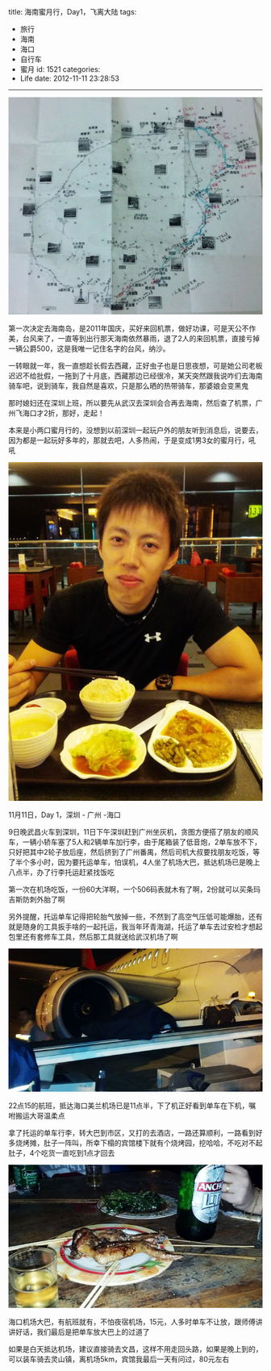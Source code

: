 title: 海南蜜月行，Day1，飞离大陆
tags:
  - 旅行
  - 海南
  - 海口
  - 自行车
  - 蜜月
id: 1521
categories:
  - Life
date: 2012-11-11 23:28:53
---
[![2012-11-20 22.12.42](/images/2013/01/2012-11-20-22.12.42.jpg)](/images/2013/01/2012-11-20-22.12.42.jpg)

第一次决定去海南岛，是2011年国庆，买好来回机票，做好功课，可是天公不作美，台风来了，一直等到出行那天海南依然暴雨，退了2人的来回机票，直接亏掉一辆公爵500，这是我唯一记住名字的台风，纳沙。

一转眼就一年，我一直想趁长假去西藏，正好虫子也是日思夜想，可是她公司老板迟迟不给批假，一拖到了十月底，西藏那边已经很冷，某天突然跟我说咋们去海南骑车吧，说到骑车，我自然是喜欢，只是那么晒的热带骑车，那婆娘会变黑鬼

那时媳妇还在深圳上班，所以要先从武汉去深圳会合再去海南，然后查了机票，广州飞海口才2折，那好，走起！

本来是小两口蜜月行的，没想到以前深圳一起玩户外的朋友听到消息后，说要去，因为都是一起玩好多年的，那就去吧，人多热闹，于是变成1男3女的蜜月行，吼吼
<!--more-->
[![2012-11-11 21.19.08](/images/2013/01/2012-11-11-21.19.08.jpg)](/images/2013/01/2012-11-11-21.19.08.jpg)

11月11日，Day 1，深圳 - 广州 -海口

9日晚武昌火车到深圳，11日下午深圳赶到广州坐灰机，贪图方便搭了朋友的顺风车，一辆小轿车塞了5人和2辆单车加行李，由于尾箱装了低音炮，2单车放不下，只好把其中2轮子放后座，然后挤到了广州番禺，然后司机大叔要找朋友吃饭，等了半个多小时，因为要托运单车，怕误机，4人坐了机场大巴，抵达机场已是晚上八点半，办了行李托运赶紧找饭吃

第一次在机场吃饭，一份60大洋啊，一个506码表就木有了啊，2份就可以买条玛吉斯防刺外胎了啊

另外提醒，托运单车记得把轮胎气放掉一些，不然到了高空气压低可能爆胎，还有就是随身的工具扳手啥的一起托运，我当年环青海湖，托运了单车去过安检才想起包里还有套修车工具，然后那工具就送给武汉机场了啊

[![2012-11-11 23.44.00](/images/2013/01/2012-11-11-23.44.00.jpg)](/images/2013/01/2012-11-11-23.44.00.jpg)

22点15的航班，抵达海口美兰机场已是11点半，下了机正好看到单车在下机，嘱咐搬运大哥温柔点

拿了托运的单车行李，转大巴到市区，又打的去酒店，一路还算顺利，一路看到好多烧烤摊，肚子一阵叫，所幸下榻的宾馆楼下就有个烧烤园，挖哈哈，不吃对不起肚子，4个吃货一直吃到1点才回去

[![2012-11-12 01.27.55](/images/2013/01/2012-11-12-01.27.55.jpg)](/images/2013/01/2012-11-12-01.27.55.jpg)

海口机场大巴，有航班就有，不怕夜宿机场，15元，人多时单车不让放，跟师傅讲讲好话，我们最后是把单车放大巴上的过道了

如果是白天抵达机场，建议直接骑去文昌，这样不用走回头路，如果是晚上到的，可以装车骑去灵山镇，离机场5km，宾馆我最后一天有问过，80元左右
